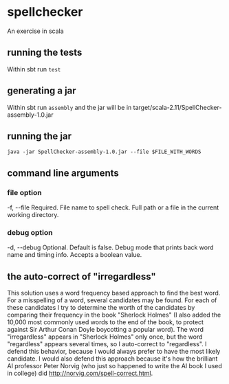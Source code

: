 # spellchecker
An exercise in scala

## running the tests
Within sbt run `test`

## generating a jar
Within sbt run `assembly` and the jar will be in target/scala-2.11/SpellChecker-assembly-1.0.jar

## running the jar
`java -jar SpellChecker-assembly-1.0.jar --file $FILE_WITH_WORDS`

## command line arguments
### file option
-f, --file <value> Required. File name to spell check. Full path or a file in the current working directory.
### debug option
-d, --debug <value> Optional. Default is false. Debug mode that prints back word name and timing info. Accepts a boolean value.

## the auto-correct of "irregardless"
This solution uses a word frequency based approach to find the best word. For a misspelling of a word, several candidates may be found. For each of these candidates I try to determine the worth of the candidates by comparing their frequency in the book "Sherlock Holmes" (I also added the 10,000 most commonly used words to the end of the book, to protect against Sir Arthur Conan Doyle boycotting a popular word). The word "irregardless" appears in "Sherlock Holmes" only once, but the word "regardless" appears several times, so I auto-correct to "regardless". I defend this behavior, because I would always prefer to have the most likely candidate. I would also defend this approach because it's how the brilliant AI professor Peter Norvig (who just so happened to write the AI book I used in college) did http://norvig.com/spell-correct.html.
